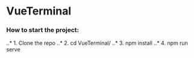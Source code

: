 # VueTerminal
### How to start the project:
..* 1. Clone the repo
..* 2. cd VueTerminal/
..* 3. npm install
..* 4. npm run serve
